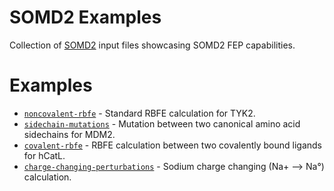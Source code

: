 # SOMD2 Examples

Collection of [SOMD2](https://github.com/OpenBioSim/somd2/) input files showcasing SOMD2 FEP capabilities.

Examples
========

* [`noncovalent-rbfe`](noncovalent-rbfe) - Standard RBFE calculation for TYK2.
* [`sidechain-mutations`](sidechain-mutations) - Mutation between two canonical amino acid sidechains for MDM2.
* [`covalent-rbfe`](covalent-rbfe) - RBFE calculation between two covalently bound ligands for hCatL.
* [`charge-changing-perturbations`](charge-changing-perturbations) - Sodium charge changing (Na+ --> Na°) calculation.
